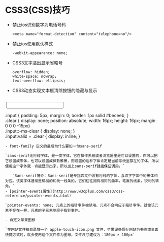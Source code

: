 # CSS3(CSS)技巧
- 禁止ios识别数字为电话号码  

  ```
  <meta name="format-detection" content="telephone=no"/>  
  ```
- 禁止ios使用默认样式  

  ```
  -webkit-appearance: none;  
  ```
- CSS3文字溢出显示省略号  

   ```
  overflow: hidden;  
  white-space: nowrap;  
  text-overflow: ellipsis; 
  ```
- CSS3动态实现文本框清除按钮的隐藏与显示  

  ```
  <input class="input" required><a class="clear"><i class="icon-close"></i></a> 
 
  .input { padding: 5px; margin: 0; border: 1px solid #beceeb; }  
  .clear { display: none; position: absolute; width: 16px; height: 16px; margin: 0 0 0 -15px}  
  .input::-ms-clear { display: none; }  
  .input:valid + .clear { display: inline; }
  ```
- font-family 定义的最后为什么要加一句sans-serif  

  `sans-serif无衬线字体，是一类字体，它在操作系统或者浏览器里是可以设置的，你可以把它设置成宋体，也可以设置成微软雅黑，而设置的这种字体肯定是当前系统里存在的字体，所以使用这个字体就一肯能显示出来，所以加上sans-serif就能保证调用。`  
  
　　`Sans-serif简介：Sans-serif是专指西文中没有衬线的字体，与汉字字体中的黑体相对应。该类字体通常是机械的和统一线条的，它们往往拥有相同的曲率，笔直的线条，锐利的转角。`   
- [pointer-events属性](http://www.w3cplus.com/css3/css-reference/pointer-events.html) 

  `pointer-events: none; 元素上的指针事件被禁用。元素不会响应于指针事件。就像该元素不存在一样，元素的子元素响应于指针事件。`  
  
- 自定义苹果图标  

  `在网站文件根目录放一个 apple-touch-icon.png 文件，苹果设备保存网站为书签或桌面快捷方式时，就会使用这个文件作为图标，文件尺寸建议为：180px × 180px`
  
